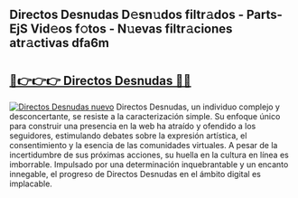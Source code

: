 ## Directos Desnudas D𝚎sn𝚞dos filtr𝚊dos - Parts-EjS Vid𝚎os f𝚘tos - N𝚞evas filtr𝚊ciones atr𝚊ctivas dfa6m

# <h2><a href="http://mb5bq9q.tromn.icu/?c=Directos+Desnudas">🔗👉👉👉 Directos Desnudas 🔗🔗</a></h2>

[![Directos Desnudas nuevo](https://i.imgur.com/pEAQMta.gif)](http://mb5bq9q.tromn.icu/?c=Directos+Desnudas)
Directos Desnudas, un individuo complejo y desconcertante, se resiste a la caracterización simple. Su enfoque único para construir una presencia en la web ha atraído y ofendido a los seguidores, estimulando debates sobre la expresión artística, el consentimiento y la esencia de las comunidades virtuales. A pesar de la incertidumbre de sus próximas acciones, su huella en la cultura en línea es imborrable. Impulsado por una determinación inquebrantable y un encanto innegable, el progreso de Directos Desnudas en el ámbito digital es implacable.

